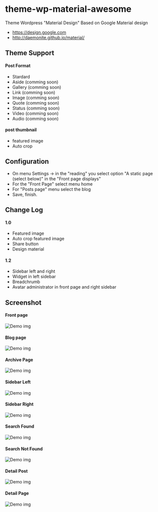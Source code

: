 # theme-wp-material-awesome
Theme Wordpress "Material Design" Based on Google Material design

- https://design.google.com
- http://daemonite.github.io/material/

## Theme Support
#### Post Format
- Stardard
- Aside (comming soon)
- Gallery (comming soon)
- Link (comming soon)
- Image (comming soon)
- Quote (comming soon)
- Status (comming soon)
- Video (comming soon)
- Audio (comming soon)

#### post thumbnail
- featured image
- Auto crop

## Configuration
- On menu Settings -> in the "reading" you select option "A static page (select below)" in the "Front page displays"
- For the "Front Page" select menu home
- For "Posts page" menu select the blog
- Save, finish.

## Change Log
#### 1.0
- Featured image
- Auto crop featured image
- Share button
- Design material
#### 1.2
- Sidebar left and right
- Widget in left sidebar
- Breadchrumb
- Avatar administrator in front page and right sidebar 

## Screenshot

#### Front page
![Demo img](https://lh3.googleusercontent.com/Gd8F0qqClr2pnOXY9bQ9QSeajaHnG4rhiNMyXIgy332MQ-pSeaz7BvSPTRo0AWd96g6qWxnaCQC-wPRfikM7rHcHznN1lawz_QNN41olMhQVUK8lPlJ0ujK2SQdVh_S4NepjgXxi_3dxx03NaXzRzHs0mNPcF6qVESfpDIabMR3iHOW795G2g6rpFODiD3LRpZnGI-A7gtt_cTI_y6QznP75JMssCaChTXKN0uMu9IGyW48QM_Ohu-_c0-8t06Szu5wweM5jGKmsmFj1dQYVf24DHLBrTebobmxNqJpd-k_-Uwx_yrIm38522uj_nQ15gJ8EFGIweZBTVOTkI1CJJcI81WqJodEuIPNpAbGxs5qRzeRFE4Uef1e3M-dhnh8Zr8uiq8f8Et0uGYt2O9M73_Q1_eboLpxpXyiQ84MZENfb7bt4McBJ1ozw9BGCxcLlaifVCK_IHlxgEwnmDm4TbQU5NglXaLZtf8lFn3tqie-gMnHWt-KgWw9H3puARMeq_Fkf-IILodBcZ-CmxBB4E7-5uSU9-IzGl9Ac_bOUVew=w1349-h626-no)

#### Blog page
![Demo img](https://lh3.googleusercontent.com/geC7-AVZLYm2ichq3O67yUIzQhrXwsDi3NX8-fE-APTWiDWb3znDGGBtoL2-169Z4OQd-5CYbg89Jj0l37u_cgVpjBf2afbzIWPnDnnWtu_oKfH1vDmjwhGa-dE3QVuAZ-2p0HkrtC_yS9i1_7HIosALaDyIhI8fg_8Qfc041S38RoiJ-5clZa70ES6yThbp4ich86IDcZKkc-ZfgDh4OzZpZ5dzbChTh3xcIq2NAfeOFENlc4dX-bTsncKWFte5ccp9qpl9C1vF1gh1fQAtTIckjEViuAaGRNr0rdoGf4OMAOiG78lwoeLk7k3EQmm9Fz4lTFcr-sRatsJD3ZdhUzPEd2tXvd2NRsuYvaRM5fPcq9DuvEJsgAv0VBu1woXlEEZdv9cosvXWW6ZMS27vk3KJdHUbm3nyAP0pRsxNl2jrkDt48nCMbtf-XnbyT5FZDr--QjyusLxpjPDzC5a2b2nVVA_GL5y_OmUHR_26mq12yp7yCjpkEVc4FJtd72BGC8GdcnidCy4hJ-3XulO9Z-R5h10AHTK_BR7ZmPAKqJY=w741-h643-no)

#### Archive Page
![Demo img](https://lh3.googleusercontent.com/dFnxaYJA9nQKt-UJvLhJ8uvA5iaaCQe0Z6v4M_zHh-ckCH31MZLdjg2suxPjJ9jcnzAootMczqaPXsoTtjI-IjBLUE_KZFE1EdxAM2UPsfwyEIMoJ32pVA4jOAru-kdBnvkqTkTunOKbsIDbYg2zIQuqAzdYX3eFL6BpRkj-U_4XXTCaDu-PmZDKRGqbArRegsZ4pGIdGTe0mGNlmpGIt0miSTmQE-re19C-XGATmLTVa0LPmbloHzWcNb2HwNi3qUSwCNekj5PTAEQ-Ut1Cltm7qiT3q8yyAh9fUR_iH5FaofHCKh2szUtJQDMTsetmjhqtLLEBzlKvGp4hLoJ6ATBubENlgbx_-nmK5B3abd1kjoznf8gH41tHVoYnfvrSQu-lf3AK8Zy9FNIEZdv4PRxeK3CC-nMrE9W5T0uFZ3vyVWmBOdG6BYK6Urtnii2PcByqIZ5P4BisHihwcN3iLXzCFxuVTTPcecFuWvzr_cjJOgqs3hWfRwWF-davBG6FUQUkP_twYEvH1Axemtftf9DG-7I_iNOSyWocutHqA1c=w709-h643-no)

#### Sidebar Left
![Demo img](https://lh3.googleusercontent.com/9QxGKTmJlJrWAGu3k2CMI0H7C-8-ddVrPGGYkDJTIJ2N2ERN2FKeRzoLLmskb16M4TIFSOI9ndwYty_-UOANJxjfycACylbHbSM7mFV3PYQ-O4vex8RZa70wPp2YzA0RWIlYrfdcsxFKFDU0BmSkalMTofi0qToe7wCTAvY5ubNO-gDRiTS0esArR-xxJessoAgyW1U8ShfqBmRmOhp6v62rcWLYV5jYx0Z8lG3gNLbCkkos2jCLRNx53JCAgnmsqkUc09TnJLPbfVTMdDHALbofuklei-uRZwYy8dpmU8XaBhjDwFujRwcv7jfdlMo6ij6EP9JfRbcJ0fsVFvdvdhPLjuh69lsd7DiL1KNqcY5RuAfs71bdKlNe0wqZFNkz487UKHHOw-9R18LoW5rSgvaGv3g0zDKj8ZRCEY9kc6FJXh8KSPWUjjLpDNN2sDRo3Oh6FbgHlwRbVABtQ5AhFZr4mYbz1PQy7tStEuhlbaCuRkFzNSQzROTJbUqfcVLIg2duMDoOcqmHLwJ3zGBLhV5KFibi4ESm7OXdgrUcDtg=w1349-h626-no)

#### Sidebar Right
![Demo img](https://lh3.googleusercontent.com/rE5D1BDZRvYkenhw9l6GpWE1AUM70mZFmUw9UW15bliOWkN8B-XKz0Qs3OT-mcu5TubEwO0rQ1KRFS495oO7vytu_2c8RejAAmtrsq0eiT2qjD0OvoI7Q8JzMoJvT4LtVT9QK2HopwqYfwELt72cbuNyXPaNzRKAIyvdoDEjeDaQMmnwJJpy3ahCCr5SCZAzKENUfkn-KUlcJLTrZm-tRTAfkKUH9pC9p4VteT_RvLL7u_hBS6znVhJWjtUmKTC4OLpOTBWiujppxPpG9cD__TiXtqjbAlKW3DYI7t48wHPMD57blvbMVnbrokt3TbJXYLI0W81X0EjAmK2QjQtOZHjeGQ8ucAtrI_y3PFGJ88YVeU2C-usvb--d1FbWHvwqvkZK0ky6SKSYS5EESoOLYneOojzpY3aMecB2fGeqGYrSMtTFL8XBejM8o8LILgZwCG3dXDWQ7thZJhqYH_WtU8OBBDfDJHzcBFLbmCIyjCD2Mq3ciRDUPUf8dUkSUI2qYd9yhViqZlNZr8WX9uxVYQUxGGHjuGdhmVg3FJxNrGQ=w1349-h626-no)

#### Search Found
![Demo img](https://lh3.googleusercontent.com/-MjSEQ3KGQAxw-272vTSvLgvZyPkQkDzmZ6Q2Hw_8pqov5cYUABfIT5SIK1FXzgP13GhqbVDUs0afWlTqKK-k_HLI9nRsz_OVmfwrv6G5uATaQav-k7sERd6DMmOoFUuYAGuym57y4psk_g4jDsjGiRXBwD4l0m-6OYasGKUwrF5KyzwPZhVnhynzk-Up4WtMIjZsnDzL14zkRG4NffRx0lqAJaL5RAuIyH1qB9prNtdibC7MMsatkIj3TQACgUIjP1qWRn0l3RJZjFrsikMpepmI73tL1IKEgHltq4ha0Ap0xx0a-oqLTL_RAss6ljIis-ubLaOhYLE_p8lKKLCjdhWtK5g95H-FG2eL-gbaVONXLkWo5bmN5yymvXFjmjCk7y9-xyHMrbsxnWR-OqSj1cPnhYAlmbqFE2MFByfA0gmh-nRzoqstOj8Fmt0XBGlE6XoluF3oIibxW-YasFl8_4dIUv_NfJinPurN7FEvn8M_069qBjGyCGIGvAmbSJOyyRqfyuN96jlJ0tSwZ04kxaSkcMMeH1J7qijgVRlaI4=w1238-h643-no)

#### Search Not Found
![Demo img](https://lh3.googleusercontent.com/Ot6KUgqNFFnD5YJFCf4J9h8WGaHD4yFtlzI1-Ip9De6twUKspTCcKquQpXE64L0Zvu2XaxJloSHRx7Fu5MVKkTym2evZuP6B8b5o6WOoZ14Y6SfyGkcHyk_eVv4flCR_PZglcgtaMnguK7x8Qq9DBd6gG9R-XnP40Hk6XD_NvXUBymFhx0gxns8IpxfbwvsPWIXEhJ6DZl47ZiBvYAjJNRpaDqhTTnBiKiEH4NX-eD63hJ4whPjX2P4DRmdcs9LnUFyUCt6jUNucdBRmEcq9ub43m9xJ1mLu08WyK8PY0YfgISf0iQHQ1bTlAIgfHjba3BB78PEnFqY0EA5fjLmym2tRvTtAC6nRa3zZsYkRRIAOitkQICYfGxAbjiMZ7h8A2xovsrlPbPrWYoRh3gHPRYHypeNghaIQ4JVQmxMH5nPkjX4VF4I85bxWkVDOdUyM9VkzHwpPBdRhzamQfgHNZMlBA5lgYQTEe7SM68KdnXb-jVHpl43ZQqZg69PqMj8keluYFh_WTte2PUkI8k2A-aNJKWQVBL-Y6Qd_FjHEPeU=w1349-h626-no)

#### Detail Post
![Demo img](https://lh3.googleusercontent.com/_EkoxKDa7NY1IDL2KgVKnrRu4oJAVXRc0mIF_-GMyt_jfGvSpwaI03GntNRml05CxYRsN3sNEvhcg-7KPKqqzafA58UfpLZvTf5uN5jApES0snxt9HPItUB098htqR_60eiMM4Y7VoIOmKUfz8he9Bu4_Wy4RKTwJNbsdCvYZ7Gbzd-VXtnV9AXaj_-Wd7GHZqkBUpTIQTeU8hr98cuwAdycVO-cCJfaV9WzFqG5sq1fsVyn1I1TpeEkWRQnX9N9DsBt8CHs2gBD9iFZlbwos0-EfxjyI69qit0B6ZIo3lo_OYpEUjBOFLxEirbZxYZ4JqMjnTsyAXVgPuYZqeVfL6tOszKBn7dTbsWTR3Pfn1LcCaFC8G1j80BZfVaOeIt6nuXNkVrqamSBBrfbDZ-CtUJBIBqOn4Peh8d1YwKN-jlMeSJaMX-PE2sjXCHY8_smuOFqrDj2UPA7RpK_yewTIAZv4FMK0Bb1b9Nz9jo7R0EeP7bzs99aGOhgXvuzxr0cl8noi9q9VNYjdGTp8HXvXkbLc5ajfbLDjWrNSScoXIA=w492-h643-no)

#### Detail Page
![Demo img](https://lh3.googleusercontent.com/YZLSIA9OtIjaz2KCsEoKzCqb-aUczf2eEcY1La0yQJ-a-2togT73of4vzJ2TEdpQV4iyrDXyxJiE7wdjcuMipPzf7LHU6H9bBb2VSDLePbBFz1f3HWhEOQLz88auqgwPgHzozmpTnYsVLXMANPu2wihA8Kv3_gWRTjDrvN5bJWvG9-Dakj-Ko7eeZGxSmBCGJZ07EwhY8w5grpCaKYBTVDkkUmvhulp0McZl4lljbPKzF_y6g_a3vWYekws6YK9YqJqFh9J4ehH9dcrCCSOrBwKXVj_aOwvGOy-mxzKi-6VxXjQZv6zAd8dM6DoFPtnAodJ8jJR2CKUqddhkQ-VVdbnwOhJK6vIux3MvAAChgeWSbrTCAsrUYXiX7OA3SVTe_HNXS0qwEKQONDtVB5FEJgKcoUn-_HiScGVt2ytbbmPTTJICZl6YDc_un9S12h-ozDE25vcMe1Mh4rcmldA_gO6ctmoy_LimcTRVB6ocHvOZwHeypFrBtEcTe_vxt6rfwVbG-n-5M8WcwVF6Jg8b9ffwZV-8zETwR6HkSCaCLfs=w1349-h626-no)
